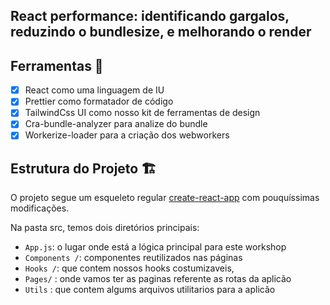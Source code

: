 
## React performance: identificando gargalos, reduzindo o bundlesize, e melhorando o render

## Ferramentas 🧰

- [x] React como uma linguagem de IU
- [x] Prettier como formatador de código
- [x] TailwindCss UI como nosso kit de ferramentas de design
- [x] Cra-bundle-analyzer para analize do bundle
- [x] Workerize-loader para a criação dos webworkers

## Estrutura do Projeto 🏗

O projeto segue um esqueleto regular [create-react-app](https://github.com/facebook/create-react-app) com pouquíssimas modificações.

Na pasta src, temos dois diretórios principais:

- `App.js`: o lugar onde está a lógica principal para este workshop
- `Components /`: componentes reutilizados nas páginas
- `Hooks /`: que contem nossos hooks costumizaveis,
- `Pages/` : onde vamos ter as paginas referente as rotas da aplicão
- `Utils` : que contem algums arquivos utilitarios para a aplicão
